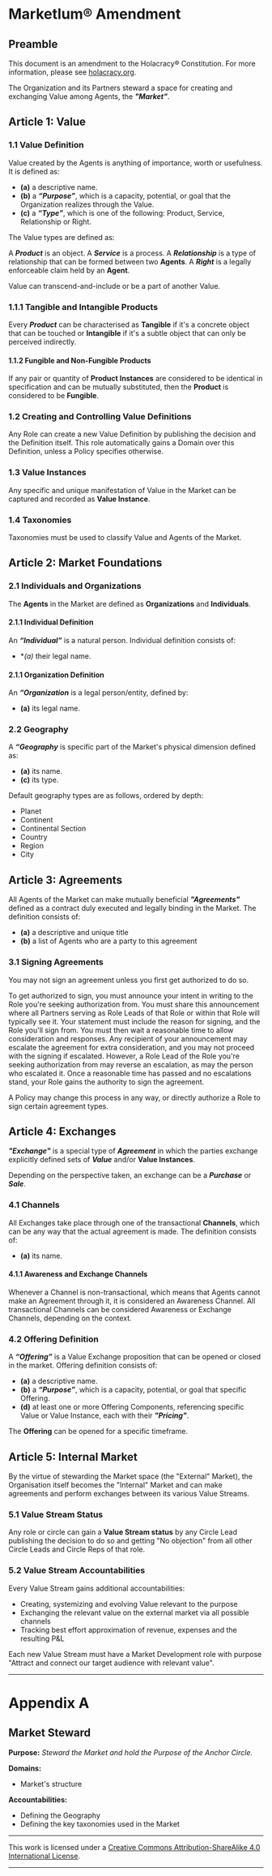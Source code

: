 # **Marketlum® Amendment**

## Preamble

This document is an amendment to the Holacracy® Constitution. For more information, please see <a rel="license" href="https://holacracy.org">holacracy.org</a>.

The Organization and its Partners steward a space for creating and exchanging Value among Agents, the ***"Market"***.

## Article 1: Value

### 1.1 Value Definition

Value created by the Agents is anything of importance, worth or usefulness. It is defined as:

- **(a)** a descriptive name.
- **(b)** a ***“Purpose”***, which is a capacity, potential, or goal that the Organization realizes through the Value.
- **(c)** a ***“Type”***, which is one of the following: Product, Service, Relationship or Right.

The Value types are defined as:

A ***Product*** is an object.
A ***Service*** is a process.
A ***Relationship*** is a type of relationship that can be formed between two **Agents**.
A ***Right*** is a legally enforceable claim held by an **Agent**.

Value can transcend-and-include or be a part of another Value.

### 1.1.1 Tangible and Intangible Products

Every ***Product*** can be characterised as **Tangible** if it's a concrete object that can be touched or **Intangible** if it's a subtle object that can only be perceived indirectly.

#### 1.1.2 Fungible and Non-Fungible Products

If any pair or quantity of **Product Instances** are considered to be identical in specification and can be mutually substituted, then the **Product** is considered to be **Fungible**.

### 1.2 Creating and Controlling Value Definitions

Any Role can create a new Value Definition by publishing the decision and the Definition itself. This role automatically gains a Domain over this Definition, unless a Policy specifies otherwise.

### 1.3 Value Instances

Any specific and unique manifestation of Value in the Market can be captured and recorded as **Value Instance**.

### 1.4 Taxonomies

Taxonomies must be used to classify Value and Agents of the Market.

## Article 2: Market Foundations

### 2.1 Individuals and Organizations

The **Agents** in the Market are defined as **Organizations** and **Individuals**.

#### 2.1.1 Individual Definition

An ***“Individual”*** is a natural person. Individual definition consists of:

- **(a)* their legal name.

#### 2.1.1 Organization Definition

An ***“Organization*** is a legal person/entity, defined by:

- **(a)** its legal name.

### 2.2 Geography

A ***“Geography*** is specific part of the Market's physical dimension defined as:

- **(a)** its name.
- **(c)** its type.

Default geography types are as follows, ordered by depth:

- Planet
- Continent
- Continental Section
- Country
- Region
- City

## Article 3: Agreements

All Agents of the Market can make mutually beneficial ***"Agreements"*** defined as a contract duly executed and legally binding in the Market. The definition consists of:

- **(a)** a descriptive and unique title
- **(b)** a list of Agents who are a party to this agreement

### 3.1 Signing Agreements

You may not sign an agreement unless you first get authorized to do so.

To get authorized to sign, you must announce your intent in writing to the Role you're seeking authorization from. You must share this announcement where all Partners serving as Role Leads of that Role or within that Role will typically see it. Your statement must include the reason for signing, and the Role you'll sign from. You must then wait a reasonable time to allow consideration and responses. Any recipient of your announcement may escalate the agreement for extra consideration, and you may not proceed with the signing if escalated. However, a Role Lead of the Role you're seeking authorization from may reverse an escalation, as may the person who escalated it. Once a reasonable time has passed and no escalations stand, your Role gains the authority to sign the agreement.

A Policy may change this process in any way, or directly authorize a Role to sign certain agreement types.

## Article 4: Exchanges

***"Exchange"*** is a special type of ***Agreement*** in which the parties exchange explicitly defined sets of ***Value*** and/or **Value Instances**.

Depending on the perspective taken, an exchange can be a ***Purchase*** or ***Sale***.

### 4.1 Channels

All Exchanges take place through one of the transactional **Channels**, which can be any way that the actual agreement is made. The definition consists of:

- **(a)** its name.

#### 4.1.1 Awareness and Exchange Channels

Whenever a Channel is non-transactional, which means that Agents cannot make an Agreement through it, it is considered an Awareness Channel. All transactional Channels can be considered Awareness or Exchange Channels, depending on the context.

### 4.2 Offering Definition

A ***“Offering”*** is a Value Exchange proposition that can be opened or closed in the market. Offering definition consists of:

- **(a)** a descriptive name.
- **(b)** a ***“Purpose”***, which is a capacity, potential, or goal that specific Offering.
- **(d)** at least one or more Offering Components, referencing specific Value or Value Instance, each with their ***"Pricing"***.

The **Offering** can be opened for a specific timeframe.

## Article 5: Internal Market

By the virtue of stewarding the Market space (the "External" Market), the Organisation itself becomes the "Internal" Market and can make agreements and perform exchanges between its various Value Streams.

### 5.1 Value Stream Status

Any role or circle can gain a **Value Stream status** by any Circle Lead publishing the decision to do so and getting "No objection" from all other Circle Leads and Circle Reps of that role.

### 5.2 Value Stream Accountabilities

Every Value Stream gains additional accountabilities:

- Creating, systemizing and evolving Value relevant to the purpose
- Exchanging the relevant value on the external market via all possible channels
- Tracking best effort approximation of revenue, expenses and the resulting P&L

Each new Value Stream must have a Market Development role with purpose "Attract and connect our target audience with relevant value".

---

# **Appendix A**

## Market Steward

**Purpose:** _Steward the Market and hold the Purpose of the Anchor Circle._

**Domains:**

- Market's structure

**Accountabilities:**

- Defining the Geography
- Defining the key taxonomies used in the Market

---

This work is licensed under a <a rel="license" href="http://creativecommons.org/licenses/by-sa/4.0/">Creative Commons Attribution-ShareAlike 4.0 International License</a>.

---
